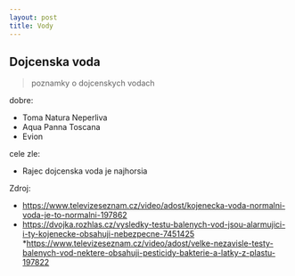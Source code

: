```yaml
---
layout: post
title: Vody
---
```



## Dojcenska voda

> poznamky o dojcenskych vodach


dobre: 
* Toma Natura Neperliva
* Aqua Panna Toscana
* Evion


cele zle:

* Rajec dojcenska voda je najhorsia


Zdroj:

* <https://www.televizeseznam.cz/video/adost/kojenecka-voda-normalni-voda-je-to-normalni-197862>
* <https://dvojka.rozhlas.cz/vysledky-testu-balenych-vod-jsou-alarmujici-i-ty-kojenecke-obsahuji-nebezpecne-7451425>
*<https://www.televizeseznam.cz/video/adost/velke-nezavisle-testy-balenych-vod-nektere-obsahuji-pesticidy-bakterie-a-latky-z-plastu-197822>
